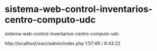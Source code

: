 # sistema-web-control-inventarios-centro-computo-udc
sistema-web-control-inventarios-centro-computo-udc

http://localhost/swci/admin/index.php
1:57:49 / 8:43:22


